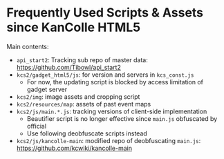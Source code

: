 Frequently Used Scripts & Assets since KanColle HTML5
=====================================================

Main contents:

* `api_start2`: Tracking sub repo of master data: https://github.com/Tibowl/api_start2
* `kcs2/gadget_html5/js`: for version and servers in `kcs_const.js`
  * For now, the updating script is blocked by access limitation of gadget server
* `kcs2/img`: image assets and cropping script
* `kcs2/resources/map`: assets of past event maps
* `kcs2/js/main.*.js`: tracking versions of client-side implementation
  * Beautifier script is no longer effective since `main.js` obfuscated by official
  * Use following deobfuscate scripts instead
* `kcs2/js/kancolle-main`: modified repo of deobfuscating `main.js`: https://github.com/kcwiki/kancolle-main
